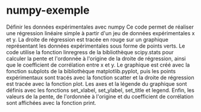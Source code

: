 # numpy-exemple
Définir les données expérimentales avec numpy
Ce code permet de réaliser une régression linéaire simple à partir d'un jeu de données expérimentales x et y. La droite de régression est tracée en rouge sur un graphique représentant les données expérimentales sous forme de points verts.
Le code utilise la fonction linregress de la bibliothèque scipy.stats pour calculer la pente et l'ordonnée à l'origine de la droite de régression, ainsi que le coefficient de corrélation entre x et y.
Le graphique est créé avec la fonction subplots de la bibliothèque matplotlib.pyplot, puis les points expérimentaux sont tracés avec la fonction scatter et la droite de régression est tracée avec la fonction plot. Les axes et la légende du graphique sont définis avec les fonctions set_xlabel, set_ylabel, set_title et legend.
Enfin, les valeurs de la pente, de l'ordonnée à l'origine et du coefficient de corrélation sont affichées avec la fonction print.
